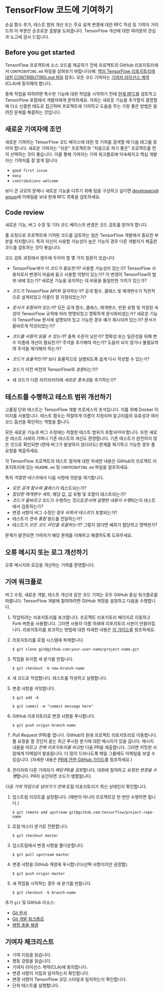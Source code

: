# TensorFlow 코드에 기여하기

손실 함수 추가, 테스트 범위 개선 또는 주요 설계 변경에 대한 RFC 작성 등 기여자 가이드의 이 부분은 순조로운 출발을 도와줍니다. TensorFlow 개선에 대한 여러분의 관심과 노고에 감사 드립니다.

## Before you get started

TensorFlow 프로젝트에 소스 코드를 제공하기 전에 프로젝트의 GitHub 리포지토리에서 `CONTRIBUTING.md` 파일을 살펴보기 바랍니다(예: [핵심 TensorFlow 리포지토리에 대한 CONTRIBUTING.md 파일](https://github.com/tensorflow/tensorflow/blob/master/CONTRIBUTING.md) 참조). 모든 코드 기여자는 [기여자 라이선스 계약](https://cla.developers.google.com/clas)(CLA)에 동의해야 합니다.

중복 작업을 피하려면 특수한 기능에 대한 작업을 시작하기 전에 [현재 RFC](https://github.com/tensorflow/community/tree/master/rfcs)를 검토하고 TensorFlow 포럼에서 개발자에게 문의하세요. 저희는 새로운 기능을 추가할지 결정할 때 다소 신중한 태도로 접근하며 프로젝트에 기여하고 도움을 주는 가장 좋은 방법은 알려진 문제를 해결하는 것입니다.

## 새로운 기여자에 조언

새로운 기여자는 TensorFlow 코드 베이스에 대한 첫 기여를 검색할 때 다음 태그를 찾아야 합니다. 새로운 기여자는 "쉬운" 프로젝트와 "처음으로 하기 좋은" 프로젝트를 먼저 선택하는 것이 좋습니다. 이를 통해 기여자는 기여 워크플로에 익숙해지고 핵심 개발자는 기여자를 잘 알게 됩니다.

- `good first issue`
- `easy`
- `contributions welcome`

보다 큰 규모의 문제나 새로운 기능을 다루기 위해 팀을 구성하고 싶다면 [developers@ group](https://groups.google.com/a/tensorflow.org/forum/#!forum/developers)에 이메일을 보내 현재 RFC 목록을 검토하세요.

## Code review

새로운 기능, 버그 수정 및 기타 코드 베이스의 변경은 코드 검토를 받아야 합니다.

풀 요청으로 프로젝트에 기여된 코드를 검토하는 일은 TensorFlow 개발에서 중요한 부분을 차지합니다. 특히 자신이 사용할 가능성이 높은 기능의 경우 다른 개발자가 제출한 코드를 검토하는 것이 좋습니다.

코드 검토 과정에서 염두에 두어야 할 몇 가지 질문이 있습니다.

- *TensorFlow에서 이 코드가 필요한가?* 사용할 가능성이 있는가? TensorFlow 사용자로서 변경이 마음에 들고 사용할 의향이 있는가? 이 변경이 TensorFlow의 범위 내에 있는가? 새로운 기능을 유지하는 데 비용을 들일만한 가치가 있는가?

- *코드가 TensorFlow API와 일치하는가?* 공개 함수, 클래스 및 매개변수가 직관적으로 설계되었고 이름이 잘 지정되었는가?

- *문서가 포함되어 있는가?* 모든 공개 함수, 클래스, 매개변수, 반환 유형 및 저장된 속성이 TensorFlow 규칙에 따라 명명되었고 명확하게 문서화되었는가? 새로운 기능이 TensorFlow 문서에 설명되어 있고 가능한 경우 예가 제시되어 있는가? 문서가 올바르게 작성되었는가?

- *코드를 사람이 읽을 수 있는가?* 중복 수준이 낮은가? 명확성 또는 일관성을 위해 변수 이름에 개선이 필요한가? 주석을 추가해야 하는가? 도움이 되지 않거나 불필요하여 주석을 제거해야 하는가?

- *코드가 효율적인가?* 보다 효율적으로 실행되도록 쉽게 다시 작성할 수 있는가?

- 코드가 이전 버전의 TensorFlow와 *호환*되는가?

- 새 코드가 다른 라이브러리에 *새로운 종속성*을 추가하는가?

## 테스트를 수행하고 테스트 범위 개선하기

고품질 단위 테스트는 TensorFlow 개발 프로세스의 초석입니다. 이를 위해 Docker 이미지를 사용합니다. 테스트 함수는 적절하게 이름이 지정되며 알고리즘의 유효성과 여러 코드 옵션을 확인하는 역할을 합니다.

모든 새로운 기능과 버그 수정에는 적절한 테스트 범위가 포함*되어야* 합니다. 또한 새로운 테스트 사례의 기여나 기존 테스트의 개선도 환영합니다. 기존 테스트가 완전하지 않은 것으로 확인되면 (현재 버그가 발생하지 않더라도) 문제를 제기하고 가능한 경우 풀 요청을 제출하세요.

각 TensorFlow 프로젝트의 테스트 절차에 대한 자세한 내용은 GitHub의 프로젝트 리포지토리에 있는 `README.md` 및 `CONTRIBUTING.md` 파일을 참조하세요.

특히 *적절한 테스트*에서 다음 사항에 의문을 제기합니다.

- *모든 공개 함수와 클래스*가 테스트되는가?
- *합당한 매개변수 세트*, 해당 값, 값 유형 및 조합이 테스트되는가?
- *코드가 올바르고* 코드가 수행하는 것으로*문서에 설명한 내용이 수행*되는지 테스트에서 검증하는가?
- 변경 사항이 버그 수정인 경우 *비회귀 테스트*가 포함되는가?
- 테스트가 *연속 통합* 빌드를 전달하는가?
- 테스트가 *모든 코드 라인을 포괄하는가?* 그렇지 않다면 예외가 합당하고 명백한가?

문제가 발견되면 기여자가 해당 문제를 이해하고 해결하도록 도와주세요.

## 오류 메시지 또는 로그 개선하기

오류 메시지와 로깅을 개선하는 기여를 환영합니다.

## 기여 워크플로

버그 수정, 새로운 개발, 테스트 개선과 같은 코드 기여는 모두 GitHub 중심 워크플로를 따릅니다. TensorFlow 개발에 참여하려면 GitHub 계정을 설정하고 다음을 수행합니다.

1. 작업하려는 리포지토리를 포크합니다. 프로젝트 리포지토리 페이지로 이동하고 *Fork* 버튼을 사용합니다. 그러면 사용자 이름 아래에 리포지토리 사본이 만들어집니다. 리포지토리를 포크하는 방법에 대한 자세한 내용은 [이 가이드](https://help.github.com/articles/fork-a-repo/)를 참조하세요.

2. 리포지토리를 로컬 시스템에 복제합니다.

    `$ git clone git@github.com:your-user-name/project-name.git`

3. 작업을 유지할 새 분기를 만듭니다.

    `$ git checkout -b new-branch-name`

4. 새 코드로 작업합니다. 테스트를 작성하고 실행합니다.

5. 변경 사항을 커밋합니다.

    `$ git add -A`

    `$ git commit -m "commit message here"`

6. GitHub 리포지토리로 변경 사항을 푸시합니다.

    `$ git push origin branch-name`

7. *Pull Request* (PR)를 엽니다. GitHub의 원래 프로젝트 리포지토리로 이동합니다. 풀 요청을 열 것인지 묻는 최근 푸시된 분기에 대한 메시지가 있을 겁니다. 메시지 내용을 따르고 *전체 리포지토리를 비교*한 다음 PR을 제출합니다. 그러면 커밋한 사람에게 이메일이 발송됩니다. 더 많이 드러나도록 메일 그룹에도 이메일을 보낼 수 있습니다. (자세한 내용은 [PR에 관한 GitHub 가이드](https://help.github.com/articles/creating-a-pull-request-from-a-fork)를 참조하세요.)

8. 관리자와 다른 기여자가 *해당 PR을 검토*합니다. 대화에 참여하고 *요청된 변경을 수행*합니다. PR이 승인되면 코드가 병합됩니다.

*다음 기여 작업으로 넘어가기 전에* 로컬 리포지토리가 최신 상태인지 확인합니다.

1. 업스트림 리모트를 설정합니다. (매번이 아니라 프로젝트당 한 번만 수행하면 됩니다.)

    `$ git remote add upstream git@github.com:tensorflow/project-repo-name`

2. 로컬 마스터 분기로 전환합니다.

    `$ git checkout master`

3. 업스트림에서 변경 사항을 풀다운합니다.

    `$ git pull upstream master`

4. 변경 사항을 GitHub 계정에 푸시합니다(선택 사항이지만 권장함).

    `$ git push origin master`

5. 새 작업을 시작하는 경우 새 분기를 만듭니다.

    `$ git checkout -b branch-name`

추가 `git` 및 GitHub 리소스:

- [Git 문서](https://git-scm.com/documentation)
- [Git 개발 워크플로](https://docs.scipy.org/doc/numpy/dev/gitwash/development_workflow.html)
- [병합 충돌 해결](https://help.github.com/articles/resolving-a-merge-conflict-using-the-command-line/)

## 기여자 체크리스트

- 기여 지침을 읽습니다.
- 행동 강령을 읽습니다.
- 기여자 라이선스 계약(CLA)에 동의합니다.
- 변경 사항이 지침과 일치하는지 확인합니다.
- 변경 사항이 TensorFlow 코딩 스타일과 일치하는지 확인합니다.
- 단위 테스트를 실행합니다.

